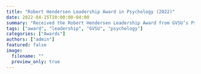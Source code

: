 ```yaml
---
title: "Robert Hendersen Leadership Award in Psychology (2022)"
date: 2022-04-15T10:00:00-04:00
summary: "Received the Robert Hendersen Leadership Award from GVSU’s Psychology Department for demonstrated leadership and service to the academic community."
tags: ["award", "leadership", "GVSU", "psychology"]
categories: ["Awards"]
authors: ["admin"]
featured: false
image:
  filename: ""
  preview_only: true
---
```

